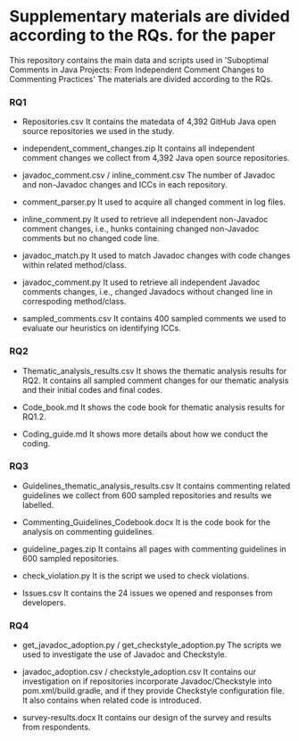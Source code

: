 # Supplementary materials are divided according to the RQs. for the paper
This repository contains the main data and scripts used in 'Suboptimal Comments in Java Projects: From Independent Comment Changes to Commenting Practices'
The materials are divided according to the RQs.


### RQ1

* Repositories.csv
It contains the matedata of 4,392 GitHub Java open source repositories we used in the study. 

* independent_comment_changes.zip
It contains all independent comment changes we collect from 4,392 Java open source repositories.

* javadoc_comment.csv / inline_comment.csv
The number of Javadoc and non-Javadoc changes and ICCs in each repository. 

* comment_parser.py
It used to acquire all changed comment in log files.

* inline_comment.py
It used to retrieve all independent non-Javadoc comment changes, i.e., hunks containing changed non-Javadoc comments but no changed code line.

* javadoc_match.py
It used to match Javadoc changes with code changes within related method/class.

* javadoc_comment.py
It used to retrieve all independent Javadoc comments changes, i.e., changed Javadocs without changed line in correspoding method/class.

* sampled_comments.csv
It contains 400 sampled comments we used to evaluate our heuristics on identifying ICCs.

### RQ2

* Thematic_analysis_results.csv
It shows the thematic analysis results for RQ2. It contains all sampled comment changes for our thematic analysis and their initial codes and final codes.

* Code_book.md
It shows the code book for thematic analysis results for RQ1.2.

* Coding_guide.md
It shows more details about how we conduct the coding. 



### RQ3

* Guidelines_thematic_analysis_results.csv
It contains commenting related guidelines we collect from 600 sampled repositories and results we labelled.

* Commenting_Guidelines_Codebook.docx
It is the code book for the analysis on commenting guidelines.

* guideline_pages.zip
It contains all pages with commenting guidelines in 600 sampled repositories.

* check_violation.py
It is the script we used to check violations.

* Issues.csv
It contains the 24 issues we opened and responses from developers.


### RQ4

* get_javadoc_adoption.py / get_checkstyle_adoption.py
The scripts we used to investigate the use of Javadoc and Checkstyle.

* javadoc_adoption.csv / checkstyle_adoption.csv
It contains our investigation on if repositories incorporate Javadoc/Checkstyle into pom.xml/build.gradle, and if they provide Checkstyle configuration file. It also contains when related code is introduced.

* survey-results.docx
It contains our design of the survey and results from respondents.